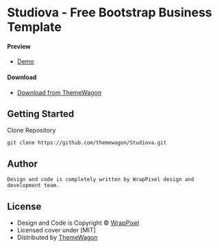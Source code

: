 # Studiova - Free Bootstrap Business Template
#### Preview

 - [Demo](https://themewagon.github.io/Studiova/)

#### Download
 - [Download from ThemeWagon]()

## Getting Started

Clone Repository
```
git clone https://github.com/themewagon/Studiova.git
```

## Author 
```
Design and code is completely written by WrapPixel design and development team.  
```

## License

 - Design and Code is Copyright &copy; [WrapPixel](https://www.wrappixel.com/)
 - Licensed cover under [MIT]
 - Distributed by [ThemeWagon](https://themewagon.com)

